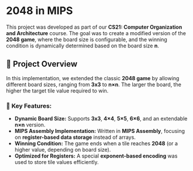# 2048 in MIPS  

This project was developed as part of our **CS21: Computer Organization and Architecture** course. The goal was to create a modified version of the **2048 game**, where the board size is configurable, and the winning condition is dynamically determined based on the board size **n**.  

## 🔹 Project Overview  
In this implementation, we extended the classic **2048 game** by allowing different board sizes, ranging from **3x3** to **n×n**. The larger the board, the higher the target tile value required to win.  

### 📌 **Key Features:**  
- **Dynamic Board Size:** Supports **3x3**, **4×4**, **5×5**, **6×6**, and an extendable **n×n** version.  
- **MIPS Assembly Implementation:** Written in **MIPS Assembly**, focusing on **register-based data storage** instead of arrays.  
- **Winning Condition:** The game ends when a tile reaches **2048** (or a higher value, depending on board size).  
- **Optimized for Registers:** A special **exponent-based encoding** was used to store tile values efficiently.  
